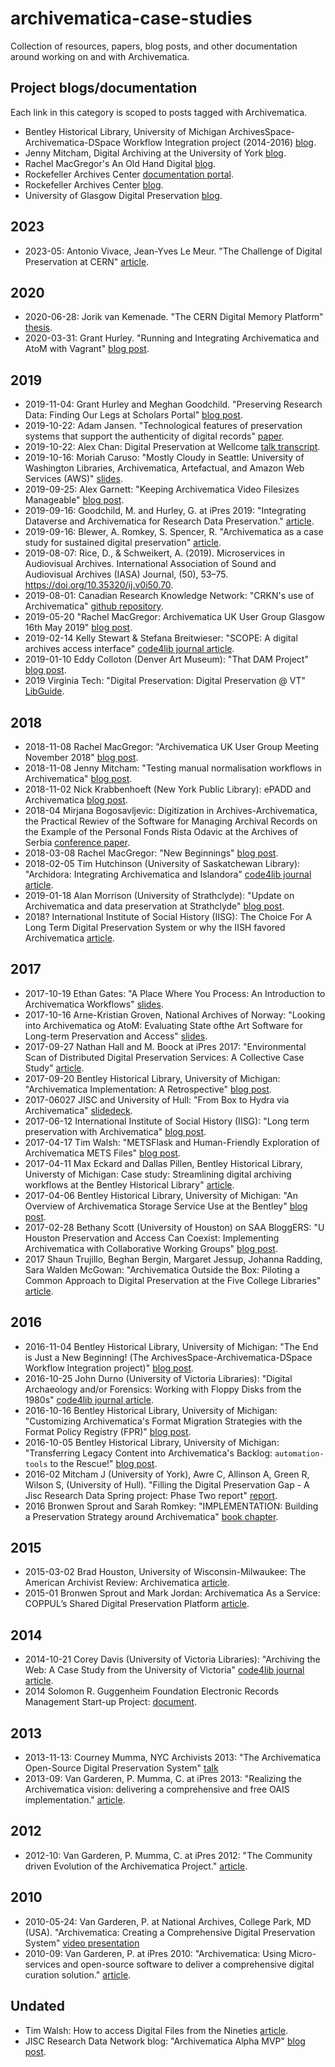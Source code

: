 # archivematica-case-studies

Collection of resources, papers, blog posts, and other documentation around working on and with Archivematica.

## Project blogs/documentation

Each link in this category is scoped to posts tagged with Archivematica.

- Bentley Historical Library, University of Michigan ArchivesSpace-Archivematica-DSpace Workflow Integration project (2014-2016) [blog](http://archival-integration.blogspot.com/search/label/Archivematica).
- Jenny Mitcham, Digital Archiving at the University of York [blog](http://digital-archiving.blogspot.com/search/label/archivematica).
- Rachel MacGregor's An Old Hand Digital [blog](https://anoldhanddigital.wordpress.com/tag/archivematica/).
- Rockefeller Archives Center [documentation portal](https://docs.rockarch.org/search/?q=archivematica).
- Rockefeller Archives Center [blog](https://blog.rockarch.org/tags#Archivematica).
- University of Glasgow Digital Preservation [blog](https://universityofglasgowdigitalpreservation.wordpress.com/).

## 2023

- 2023-05: Antonio Vivace, Jean-Yves Le Meur. "The Challenge of Digital Preservation at CERN" [article](https://cds.cern.ch/record/2857550/files/CERN-IT-2023-001.pdf).

## 2020

- 2020-06-28: Jorik van Kemenade. "The CERN Digital Memory Platform" [thesis](https://cds.cern.ch/record/2728246/files/CERN-THESIS-2020-092.pdf).
- 2020-03-31: Grant Hurley. "Running and Integrating Archivematica and AtoM with Vagrant" [blog post](http://www.granthurley.ca/blog/running-and-integrating-archivematica-and-atom-with-vagrant/).


## 2019

- 2019-11-04: Grant Hurley and Meghan Goodchild. "Preserving Research Data: Finding Our Legs at Scholars Portal" [blog post](https://dpconline.org/blog/idpd/finding-our-legs).
- 2019-10-22: Adam Jansen. "Technological features of preservation systems that support the authenticity of digital records" [paper](https://open.library.ubc.ca/cIRcle/collections/ubctheses/24/items/1.0384577#downloadfiles).
- 2019-10-22: Alex Chan: Digital Preservation at Wellcome [talk transcript](https://stacks.wellcomecollection.org/digital-preservation-at-wellcome-3f86b423047).
- 2019-10-16: Moriah Caruso: "Mostly Cloudy in Seattle: University of Washington Libraries, Archivematica, Artefactual, and Amazon Web Services (AWS)" [slides](https://osf.io/uhy59/).
- 2019-09-25: Alex Garnett: "Keeping Archivematica Video Filesizes Manageable" [blog post](https://axfelix.github.io/ffv1).
- 2019-09-16: Goodchild, M. and Hurley, G. at iPres 2019: "Integrating Dataverse and Archivematica for Research Data Preservation." [article](https://ipres2019.org/static/pdf/iPres2019_paper_147.pdf).
- 2019-09-16: Blewer, A. Romkey, S. Spencer, R. "Archivematica as a case study for sustained digital preservation" [article](https://ipres2019.org/static/pdf/iPres2019_paper_104.pdf).
- 2019-08-07: Rice, D., & Schweikert, A. (2019). Microservices in Audiovisual Archives. International Association of Sound and Audiovisual Archives (IASA) Journal, (50), 53–75. https://doi.org/10.35320/ij.v0i50.70.
- 2019-08-01: Canadian Research Knowledge Network: "CRKN's use of Archivematica" [github repository](https://github.com/crkn-rcdr/Digital-Preservation/tree/1090634d377da01ee920849eb32d472425bb3cf7/Archivematica).
- 2019-05-20 "Rachel MacGregor: Archivematica UK User Group Glasgow 16th May 2019" [blog post](https://anoldhanddigital.wordpress.com/2019/05/20/archivematica-uk-user-group-glasgow-16th-may-2019/).
- 2019-02-14 Kelly Stewart & Stefana Breitwieser: "SCOPE: A digital archives access interface" [code4lib journal article](https://journal.code4lib.org/articles/14283).
- 2019-01-10 Eddy Colloton (Denver Art Museum): "That DAM Project" [blog post](http://eddycolloton.com/blog/2019/1/10/that-dam-project).
- 2019 Virginia Tech: "Digital Preservation: Digital Preservation @ VT" [LibGuide](https://guides.lib.vt.edu/digipres/vtechdigipres).

## 2018

- 2018-11-08 Rachel MacGregor: "Archivematica UK User Group Meeting November 2018" [blog post](https://anoldhanddigital.wordpress.com/2018/11/08/archivematica-uk-user-group-meeting-november-2018/).
- 2018-11-08 Jenny Mitcham: "Testing manual normalisation workflows in Archivematica" [blog post](http://digital-archiving.blogspot.com/2018/11/testing-manual-normalisation-workflows.html).
- 2018-11-02 Nick Krabbenhoeft (New York Public Library): ePADD and Archivematica [blog post](https://nypl.github.io/digpres/2018/11/02/epadd-and-archivematica.html).
- 2018-04 Mirjana Bogosavljevic: Digitization in Archives-Archivematica, the Practical Rewiev of  the Software for Managing Archival Records on the Example of the Personal Fonds Rista Odavic at the Archives of Serbia [conference paper](resources/digitization-in-archives-archivematica.doc).
- 2018-03-08 Rachel MacGregor: "New Beginnings" [blog post](https://anoldhanddigital.wordpress.com/2018/08/03/new-beginnings/).
- 2018-02-05 Tim Hutchinson (University of Saskatchewan Library): "Archidora: Integrating Archivematica and Islandora" [code4lib journal article](http://journal.code4lib.org/articles/13150).
- 2019-01-18 Alan Morrison (University of Strathclyde): "Update on Archivematica and data preservation at Strathclyde" [blog post](https://strathoa.tumblr.com/post/182107753375/update-on-archivematica-and-data-preservation-at).
- 2018? International Institute of Social History (IISG): The Choice For A Long Term Digital Preservation System or why the IISH favored Archivematica [article](https://technodocbox.com/Databases/70907755-The-choice-for-a-long-term-digital-preservation-system-or-why-the-iish-favored-archivematica.html).

## 2017

- 2017-10-19 Ethan Gates: "A Place Where You Process: An Introduction to Archivematica Workflows" [slides](https://ethan-gates.com/files/Archivematica_Workshop_2017.pdf).
- 2017-10-16 Arne-Kristian Groven, National Archives of Norway: "Looking into Archivematica og AtoM: Evaluating State ofthe Art Software for Long-term Preservation and Access" [slides](resources/W9_Arne_Kristian_Groven_Archivematica_AtoM.pdf).
- 2017-09-27 Nathan Hall and M. Boock at iPres 2017: "Environmental Scan of Distributed Digital Preservation Services: A Collective Case Study" [article](resources/Hall-Boock_Environmental-Scan-of-Distributed-Digital-Preservation-Services.pdf).
- 2017-09-20 Bentley Historical Library, University of Michigan: "Archivematica Implementation: A Retrospective" [blog post](http://archival-integration.blogspot.com/2017/09/archivematica-implementation.html).
- 2017-06027 JISC and University of Hull: "From Box to Hydra via Archivematica" [slidedeck](https://www.slideshare.net/JiscRDM/from-box-to-hydra-via-archivematica).
- 2017-06-12 International Institute of Social History (IISG): "Long term preservation with Archivematica" [blog post](https://iisg.amsterdam/en/collections/managing/long-term-preservation-archivematica).
- 2017-04-17 Tim Walsh: "METSFlask and Human-Friendly Exploration of Archivematica METS Files" [blog post](https://www.bitarchivist.net/blog/2017-04-17-metsflask/).
- 2017-04-11 Max Eckard and Dallas Pillen, Bentley Historical Library, Universty of Michigan: Case study: Streamlining digital archiving workflows at the Bentley Historical Library" [article](resources/Eckard-Pillen_Streamlining-Digital-Archiving-Workflows.pdf).
- 2017-04-06 Bentley Historical Library, University of Michigan: "An Overview of Archivematica Storage Service Use at the Bentley" [blog post](http://archival-integration.blogspot.com/2017/04/an-overview-of-archivematica-storage.html).
- 2017-02-28 Bethany Scott (University of Houston) on SAA BloggERS: "U Houston Preservation and Access Can Coexist: Implementing Archivematica with Collaborative Working Groups" [blog post](https://saaers.wordpress.com/2017/02/28/preservation-and-access-can-coexist-implementing-archivematica-with-collaborative-working-groups/).
- 2017 Shaun Trujillo, Beghan Bergin, Margaret Jessup, Johanna Radding, Sara Walden McGowan: "Archivematica Outside the Box: Piloting a Common Approach to Digital Preservation at the Five College Libraries" [article](resources/Archivematica_Outside_the_Box.pdf).

## 2016

- 2016-11-04 Bentley Historical Library, University of Michigan: "The End is Just a New Beginning! (The ArchivesSpace-Archivematica-DSpace Workflow Integration project)" [blog post](http://archival-integration.blogspot.com/2016/11/the-end-is-just-new-beginning.html).
- 2016-10-25 John Durno (University of Victoria Libraries): "Digital Archaeology and/or Forensics: Working with Floppy Disks from the 1980s" [code4lib journal article](https://journal.code4lib.org/articles/11986).
- 2016-10-16 Bentley Historical Library, University of Michigan: "Customizing Archivematica's Format Migration Strategies with the Format Policy Registry (FPR)" [blog post](http://archival-integration.blogspot.com/2016/10/customizing-archivematicas-format.html).
- 2016-10-05 Bentley Historical Library, University of Michigan: "Transferring Legacy Content into Archivematica's Backlog: `automation-tools` to the Rescue!" [blog post](http://archival-integration.blogspot.com/2016/10/transferring-legacy-content-into.html).
- 2016-02  Mitcham J (University of York), Awre C, Allinson A, Green R, Wilson S, (University of Hull). "Filling the Digital Preservation Gap - A Jisc Research Data Spring project: Phase Two report" [report](resources/2016-02-01-JiscDataSpringFinalReportphase2.pdf).
- 2016 Bronwen Sprout and Sarah Romkey: "IMPLEMENTATION: Building a Preservation Strategy around Archivematica" [book chapter](https://books.google.ca/books/about/Building_Trustworthy_Digital_Repositorie.html?id=I0V5DAAAQBAJ&printsec=frontcover&source=kp_read_button&redir_esc=y#v=onepage&q&f=false).

## 2015

- 2015-03-02 Brad Houston, University of Wisconsin-Milwaukee: The American Archivist Review: Archivematica [article](https://reviews.americanarchivist.org/2016/07/02/archivematica/).
- 2015-01 Bronwen Sprout and Mark Jordan: Archivematica As a Service: COPPUL’s Shared Digital Preservation Platform [article](resources/archivematica-as-a-service-coppul.pdf).

## 2014

- 2014-10-21 Corey Davis (University of Victoria Libraries): "Archiving the Web: A Case Study from the University of Victoria" [code4lib journal article](https://journal.code4lib.org/articles/10015).
- 2014 Solomon R. Guggenheim Foundation Electronic Records Management Start-up Project: [document](resources/guggenheim-library-archives-preservation-and-access-formats-2014.pdf).

## 2013

- 2013-11-13: Courney Mumma, NYC Archivists 2013: "The Archivematica Open-Source Digital Preservation System" [talk](https://vimeo.com/98186215)
- 2013-09: Van Garderen, P. Mumma, C. at iPres 2013: "Realizing the Archivematica vision: delivering a comprehensive and free OAIS implementation." [article](resources/2013-09-02-Realizing-the-Arhivematica-Vision-MummaVanGarderen-iPres.pdf).

## 2012

- 2012-10: Van Garderen, P. Mumma, C. at iPres 2012: "The Community driven Evolution of the Archivematica Project." [article](resources/2012-10-iPres-Paper49-Community-driven-evolution-of-Archivematica-project-VanGarderen-Mumma.pdf).

## 2010

- 2010-05-24: Van Garderen, P. at National Archives, College Park, MD (USA). "Archivematica: Creating a Comprehensive Digital Preservation System" [video presentation](https://www.youtube.com/watch?v=czQx4sCO88k)
- 2010-09: Van Garderen, P. at iPres 2010: "Archivematica: Using Micro-services and open-source software to deliver a comprehensive digital curation solution." [article](resources/2010-09-iPres-Archivematica-UsingMicroServicesAndOpenSourceSoftware-VanGarderen.pdf).

## Undated

- Tim Walsh: How to access Digital Files from the Nineties [article](https://www.cca.qc.ca/en/issues/3/technology-sometimes-falls-short/49023/how-to-access-digital-files-from-the-nineties).
- JISC Research Data Network blog: "Archivematica Alpha MVP" [blog post](https://research-data-network.readme.io/docs/archivematica-alpha-mvp).

